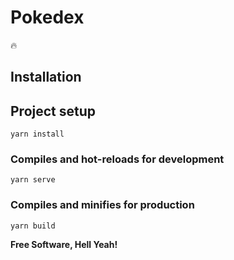 # Pokedex


🔥

## Installation

## Project setup
```
yarn install
```

### Compiles and hot-reloads for development
```
yarn serve
```

### Compiles and minifies for production
```
yarn build
```

**Free Software, Hell Yeah!**

